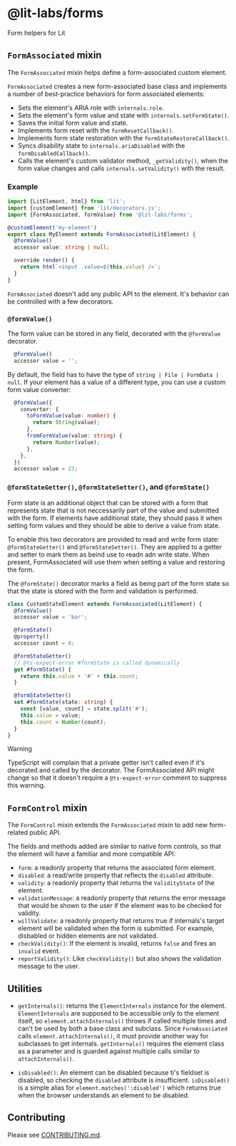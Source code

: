 # @lit-labs/forms

Form helpers for Lit

## `FormAssociated` mixin

The `FormAssociated` mixin helps define a form-associated custom element.

`FormAssociated` creates a new form-associated base class and implements a
number of best-practice behaviors for form associated elements:

- Sets the element's ARIA role with `internals.role`.
- Sets the element's form value and state with `internals.setFormState()`.
- Saves the initial form value and state.
- Implements form reset with the `formResetCallback()`.
- Implements form state restoration with the `formStateRestoreCallback()`.
- Syncs disability state to `internals.ariaDisabled` with the
  `formDisabledCallback()`.
- Calls the element's custom validator method, `_getValidity()`, when the form
  value changes and calls `internals.setValidity()` with the result.

### Example

```ts
import {LitElement, html} from 'lit';
import {customElement} from 'lit/decorators.js';
import {FormAssociated, formValue} from '@lit-labs/forms';

@customElement('my-element')
export class MyElement extends FormAssociated(LitElement) {
  @formValue()
  accessor value: string | null;

  override render() {
    return html`<input .value=${this.value} />`;
  }
}
```

`FormAssociated` doesn't add any public API to the element. It's behavior can be
controlled with a few decorators.

### `@formValue()`

The form value can be stored in any field, decorated with the `@formValue`
decorator.

```ts
  @formValue()
  accessor value = '';
```

By default, the field has to have the type of `string | File | FormData | null`.
If your element has a value of a different type, you can use a custom form value
converter:

```ts
  @formValue({
    converter: {
      toFormValue(value: number) {
        return String(value);
      },
      fromFormValue(value: string) {
        return Number(value);
      },
    },
  })
  accessor value = 23;
```

### `@formStateGetter()`, `@formStateSetter()`, and `@formState()`

Form state is an additional object that can be stored with a form that
represents state that is not neccessarily part of the value and submitted with
the form. If elements have additional state, they should pass it when setting
form values and they should be able to derive a value from state.

To enable this two decorators are provided to read and write form state:
`@formStateGetter()` and `@formStateSetter()`. They are applied to a getter and
setter to mark them as beind use to readn adn write state. When present,
FormAssociated will use them when setting a value and restoring the form.

The `@formState()` decorator marks a field as being part of the form state so
that the state is stored with the form and validation is performed.

```ts
class CustomStateElement extends FormAssociated(LitElement) {
  @formValue()
  accessor value = 'bar';

  @formState()
  @property()
  accessor count = 0;

  @formStateGetter()
  // @ts-expect-error #formState is called dynamically
  get #formState() {
    return this.value + '#' + this.count;
  }

  @formStateSetter()
  set #formState(state: string) {
    const [value, count] = state.split('#');
    this.value = value;
    this.count = Number(count);
  }
}
```

> [!WARNING]
>
> TypeScript will complain that a private getter isn't called even if
> it's decorated and called by the decorator. The FormAssociated API might
> change so that it doesn't require a `@ts-expect-error` comment to suppress
> this warning.

## `FormControl` mixin

The `FormControl` mixin extends the `FormAssociated` mixin to add new
form-related public API.

The fields and methods added are similar to native form controls, so that the
element will have a familiar and more compatible API:

- `form`: a readonly property that returns the associated form element.
- `disabled`: a read/write property that reflects the `disabled` attribute.
- `validity`: a readonly property that returns the `ValidityState` of the
  element.
- `validationMessage`: a readonly property that returns the error message that
  would be shown to the user if the element was to be checked for validity.
- `willValidate`: a readonly property that returns true if internals's target
  element will be validated when the form is submitted. For example, disbabled
  or hidden elements are not validated.
- `checkValidity()`: If the element is invalid, returns `false` and fires an
  `invalid` event.
- `reportValidity()`: Like `checkValidity()` but also shows the validation
  message to the user.

## Utilities

- `getInternals()`: returns the `ElementInternals` instance for the element.
  `ElementInternals` are supposed to be accessible only to the element itself,
  so `element.attachInternals()` throws if called multiple times and can't be
  used by both a base class and subclass. Since `FormAssociated` calls
  `element.attachInternals()`, it must provide another way for subclasses to get
  internals. `getInternals()` requires the element class as a parameter and is
  guarded against multiple calls similar to `attachInternals()`.

- `isDisabled()`: An element can be disabled because ti's fieldset is disabled,
  so checking the `disabled` attribute is insufficient. `isDisabled()` is a
  simple alias for `element.matches(':disabled')` which returns true when the
  browser understands an element to be disabled.

## Contributing

Please see [CONTRIBUTING.md](../../../CONTRIBUTING.md).

